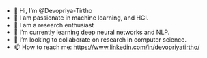 - 👋 Hi, I’m @Devopriya-Tirtho
- 👀 I am passionate in machine learning, and HCI.
- 👀 I am a research enthusiast
- 🌱 I’m currently learning deep neural networks and NLP.
- 💞️ I’m looking to collaborate on research in computer science.
- 📫 How to reach me: https://www.linkedin.com/in/devopriyatirtho/

<!---
Devopriya-Tirtho/Devopriya-Tirtho is a ✨ special ✨ repository because its `README.md` (this file) appears on your GitHub profile.
You can click the Preview link to take a look at your changes.
--->
